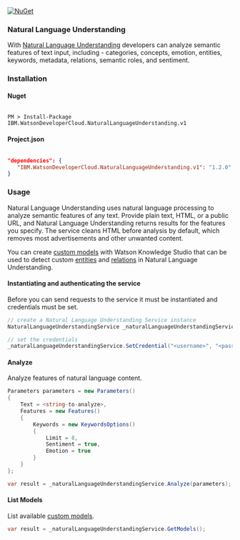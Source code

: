 [![NuGet](https://img.shields.io/badge/nuget-v1.0.0-green.svg?style=flat)](https://www.nuget.org/packages/IBM.WatsonDeveloperCloud.NaturalLanguageUnderstanding.v1/)

### Natural Language Understanding
With [Natural Language Understanding][natural_language_understanding] developers can analyze semantic features of text input, including - categories, concepts, emotion, entities, keywords, metadata, relations, semantic roles, and sentiment.

### Installation
#### Nuget
```

PM > Install-Package IBM.WatsonDeveloperCloud.NaturalLanguageUnderstanding.v1

```
#### Project.json
```JSON

"dependencies": {
   "IBM.WatsonDeveloperCloud.NaturalLanguageUnderstanding.v1": "1.2.0"
}

```
### Usage
Natural Language Understanding uses natural language processing to analyze semantic features of any text. Provide plain text, HTML, or a public URL, and Natural Language Understanding returns results for the features you specify. The service cleans HTML before analysis by default, which removes most advertisements and other unwanted content.

You can create [custom models][custom_models] with Watson Knowledge Studio that can be used to detect custom [entities][entities] and [relations][relations] in Natural Language Understanding.

#### Instantiating and authenticating the service
Before you can send requests to the service it must be instantiated and credentials must be set.
```cs
// create a Natural Language Understanding Service instance
NaturalLanguageUnderstandingService _naturalLanguageUnderstandingService = new NaturalLanguageUnderstandingService();

// set the credentials
_naturalLanguageUnderstandingService.SetCredential("<username>", "<password>");
```

#### Analyze
Analyze features of natural language content.
```cs
Parameters parameters = new Parameters()
{
    Text = <string-to-analyze>,
    Features = new Features()
    {
        Keywords = new KeywordsOptions()
        {
            Limit = 8,
            Sentiment = true,
            Emotion = true
        }
    }
};

var result = _naturalLanguageUnderstandingService.Analyze(parameters);
```

#### List Models
List available [custom models][custom_models].
```cs
var result = _naturalLanguageUnderstandingService.GetModels();
```

[natural_language_understanding]: https://console.bluemix.net/docs/services/natural-language-understanding/index.html
[custom_models]: https://console.bluemix.net/docs/services/natural-language-understanding/customizing.html
[entities]: https://www.ibm.com/watson/developercloud/natural-language-understanding/api/v1/#entities
[relations]: https://www.ibm.com/watson/developercloud/natural-language-understanding/api/v1/#relations
